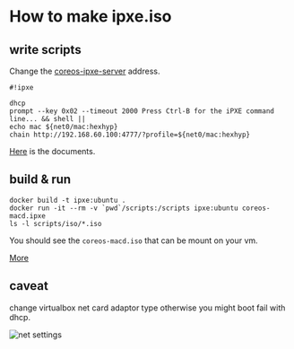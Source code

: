 # How to make ipxe.iso

## write scripts

Change the [coreos-ipxe-server](scripts/coreos-macd.ipxe) address.

```
#!ipxe

dhcp
prompt --key 0x02 --timeout 2000 Press Ctrl-B for the iPXE command line... && shell ||
echo mac ${net0/mac:hexhyp}
chain http://192.168.60.100:4777/?profile=${net0/mac:hexhyp}
```
[Here](http://ipxe.org/scripting) is the documents.

## build & run

```
docker build -t ipxe:ubuntu .
docker run -it --rm -v `pwd`/scripts:/scripts ipxe:ubuntu coreos-macd.ipxe
ls -l scripts/iso/*.iso
```

You should see the `coreos-macd.iso` that can be mount on your vm.

[More](http://ipxe.org/download)

## caveat
change virtualbox net card adaptor type otherwise you might boot fail with dhcp.

![net settings](http://meinit.nl/image/view/364/_original)

